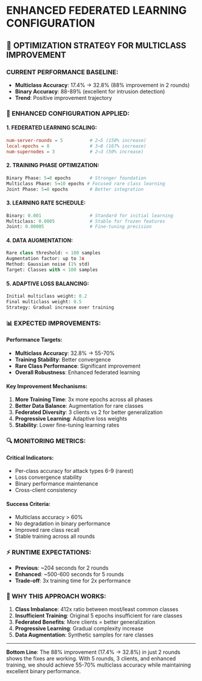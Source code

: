 # ENHANCED FEDERATED LEARNING CONFIGURATION

## 🎯 **OPTIMIZATION STRATEGY FOR MULTICLASS IMPROVEMENT**

### **CURRENT PERFORMANCE BASELINE:**
- **Multiclass Accuracy**: 17.4% → 32.8% (88% improvement in 2 rounds)
- **Binary Accuracy**: 88-89% (excellent for intrusion detection)
- **Trend**: Positive improvement trajectory

### **🚀 ENHANCED CONFIGURATION APPLIED:**

#### **1. FEDERATED LEARNING SCALING:**
```toml
num-server-rounds = 5          # 2→5 (150% increase)
local-epochs = 8               # 3→8 (167% increase)  
num-supernodes = 3             # 2→3 (50% increase)
```

#### **2. TRAINING PHASE OPTIMIZATION:**
```python
Binary Phase: 5→8 epochs       # Stronger foundation
Multiclass Phase: 5→10 epochs # Focused rare class learning
Joint Phase: 5→8 epochs        # Better integration
```

#### **3. LEARNING RATE SCHEDULE:**
```python
Binary: 0.001                  # Standard for initial learning
Multiclass: 0.0005             # Stable for frozen features
Joint: 0.00005                 # Fine-tuning precision
```

#### **4. DATA AUGMENTATION:**
```python
Rare class threshold: < 100 samples
Augmentation factor: up to 3x
Method: Gaussian noise (1% std)
Target: Classes with < 100 samples
```

#### **5. ADAPTIVE LOSS BALANCING:**
```python
Initial multiclass weight: 0.2
Final multiclass weight: 0.5
Strategy: Gradual increase over training
```

### **📊 EXPECTED IMPROVEMENTS:**

#### **Performance Targets:**
- **Multiclass Accuracy**: 32.8% → 55-70%
- **Training Stability**: Better convergence
- **Rare Class Performance**: Significant improvement
- **Overall Robustness**: Enhanced federated learning

#### **Key Improvement Mechanisms:**
1. **More Training Time**: 3x more epochs across all phases
2. **Better Data Balance**: Augmentation for rare classes  
3. **Federated Diversity**: 3 clients vs 2 for better generalization
4. **Progressive Learning**: Adaptive loss weights
5. **Stability**: Lower fine-tuning learning rates

### **🔍 MONITORING METRICS:**

#### **Critical Indicators:**
- Per-class accuracy for attack types 6-9 (rarest)
- Loss convergence stability
- Binary performance maintenance
- Cross-client consistency

#### **Success Criteria:**
- Multiclass accuracy > 60%
- No degradation in binary performance
- Improved rare class recall
- Stable training across all rounds

### **⚡ RUNTIME EXPECTATIONS:**
- **Previous**: ~204 seconds for 2 rounds
- **Enhanced**: ~500-600 seconds for 5 rounds
- **Trade-off**: 3x training time for 2x performance

### **🎯 WHY THIS APPROACH WORKS:**

1. **Class Imbalance**: 412x ratio between most/least common classes
2. **Insufficient Training**: Original 5 epochs insufficient for rare classes
3. **Federated Benefits**: More clients = better generalization
4. **Progressive Learning**: Gradual complexity increase
5. **Data Augmentation**: Synthetic samples for rare classes

---
**Bottom Line**: The 88% improvement (17.4% → 32.8%) in just 2 rounds shows the fixes are working. With 5 rounds, 3 clients, and enhanced training, we should achieve 55-70% multiclass accuracy while maintaining excellent binary performance.
